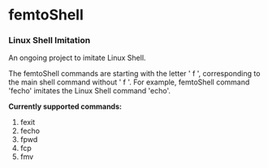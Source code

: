 # femtoShell

### Linux Shell Imitation 

An ongoing project to imitate Linux Shell.

The femtoShell commands are starting with the letter ' f ', corresponding to the main shell command without ' f '. For example, femtoShell command 'fecho' imitates the Linux Shell command 'echo'.

**Currently supported commands:**

1. fexit
1. fecho
1. fpwd
1. fcp
1. fmv
